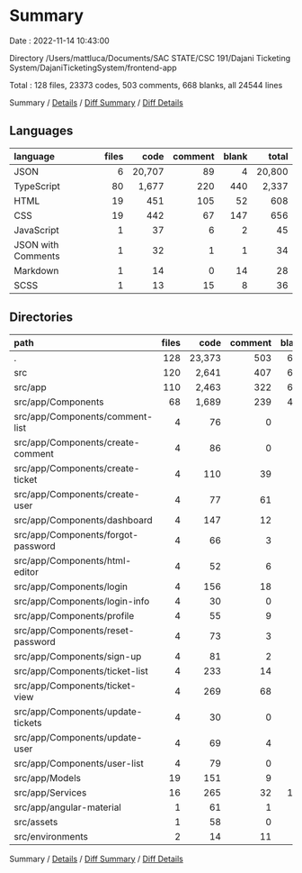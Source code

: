 # Summary

Date : 2022-11-14 10:43:00

Directory /Users/mattluca/Documents/SAC STATE/CSC 191/Dajani Ticketing System/DajaniTicketingSystem/frontend-app

Total : 128 files,  23373 codes, 503 comments, 668 blanks, all 24544 lines

Summary / [Details](details.md) / [Diff Summary](diff.md) / [Diff Details](diff-details.md)

## Languages
| language | files | code | comment | blank | total |
| :--- | ---: | ---: | ---: | ---: | ---: |
| JSON | 6 | 20,707 | 89 | 4 | 20,800 |
| TypeScript | 80 | 1,677 | 220 | 440 | 2,337 |
| HTML | 19 | 451 | 105 | 52 | 608 |
| CSS | 19 | 442 | 67 | 147 | 656 |
| JavaScript | 1 | 37 | 6 | 2 | 45 |
| JSON with Comments | 1 | 32 | 1 | 1 | 34 |
| Markdown | 1 | 14 | 0 | 14 | 28 |
| SCSS | 1 | 13 | 15 | 8 | 36 |

## Directories
| path | files | code | comment | blank | total |
| :--- | ---: | ---: | ---: | ---: | ---: |
| . | 128 | 23,373 | 503 | 668 | 24,544 |
| src | 120 | 2,641 | 407 | 647 | 3,695 |
| src/app | 110 | 2,463 | 322 | 608 | 3,393 |
| src/app/Components | 68 | 1,689 | 239 | 412 | 2,340 |
| src/app/Components/comment-list | 4 | 76 | 0 | 23 | 99 |
| src/app/Components/create-comment | 4 | 86 | 0 | 30 | 116 |
| src/app/Components/create-ticket | 4 | 110 | 39 | 26 | 175 |
| src/app/Components/create-user | 4 | 77 | 61 | 42 | 180 |
| src/app/Components/dashboard | 4 | 147 | 12 | 28 | 187 |
| src/app/Components/forgot-password | 4 | 66 | 3 | 15 | 84 |
| src/app/Components/html-editor | 4 | 52 | 6 | 11 | 69 |
| src/app/Components/login | 4 | 156 | 18 | 48 | 222 |
| src/app/Components/login-info | 4 | 30 | 0 | 13 | 43 |
| src/app/Components/profile | 4 | 55 | 9 | 14 | 78 |
| src/app/Components/reset-password | 4 | 73 | 3 | 16 | 92 |
| src/app/Components/sign-up | 4 | 81 | 2 | 17 | 100 |
| src/app/Components/ticket-list | 4 | 233 | 14 | 49 | 296 |
| src/app/Components/ticket-view | 4 | 269 | 68 | 22 | 359 |
| src/app/Components/update-tickets | 4 | 30 | 0 | 13 | 43 |
| src/app/Components/update-user | 4 | 69 | 4 | 19 | 92 |
| src/app/Components/user-list | 4 | 79 | 0 | 26 | 105 |
| src/app/Models | 19 | 151 | 9 | 34 | 194 |
| src/app/Services | 16 | 265 | 32 | 104 | 401 |
| src/app/angular-material | 1 | 61 | 1 | 4 | 66 |
| src/assets | 1 | 58 | 0 | 0 | 58 |
| src/environments | 2 | 14 | 11 | 4 | 29 |

Summary / [Details](details.md) / [Diff Summary](diff.md) / [Diff Details](diff-details.md)